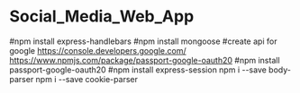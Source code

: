# Social_Media_Web_App

#npm install express-handlebars
#npm install mongoose
#create api for google
https://console.developers.google.com/
https://www.npmjs.com/package/passport-google-oauth20
#npm install passport-google-oauth20
#npm install express-session
npm i --save body-parser
npm i --save cookie-parser


